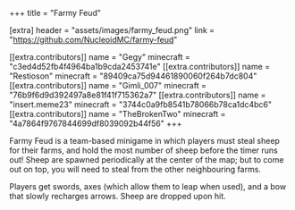 +++
title = "Farmy Feud"

[extra]
header = "assets/images/farmy_feud.png"
link = "https://github.com/NucleoidMC/farmy-feud"

[[extra.contributors]]
name = "Gegy"
minecraft = "c3ed4d52fb4f4964ba1b9cda2453741e"
[[extra.contributors]]
name = "Restioson"
minecraft = "89409ca75d94461890060f264b7dc804"
[[extra.contributors]]
name = "Gimli_007"
minecraft = "76b9f6d9d392497a8e81f41f715362a7"
[[extra.contributors]]
name = "insert.meme23"
minecraft = "3744c0a9fb8541b78066b78ca1dc4bc6"
[[extra.contributors]]
name = "TheBrokenTwo"
minecraft = "4a7864f9767844699df8039092b44f56"
+++

Farmy Feud is a team-based minigame in which players must steal sheep for their farms, and hold the most number of sheep before the timer runs out! Sheep are spawned periodically at the center of the map; but to come out on top, you will need to steal from the other neighbouring farms.

Players get swords, axes (which allow them to leap when used), and a bow that slowly recharges arrows. Sheep are dropped upon hit. 
